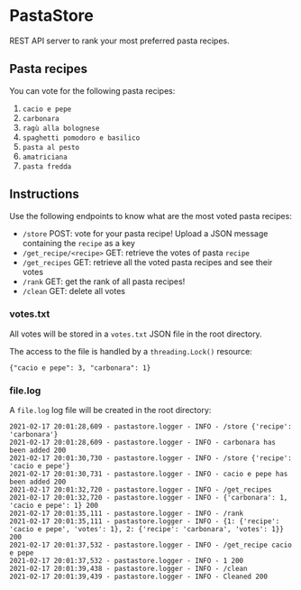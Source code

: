 # PastaStore
REST API server to rank your most preferred pasta recipes.

## Pasta recipes
You can vote for the following pasta recipes:
1. `cacio e pepe`
2. `carbonara`
3. `ragù alla bolognese`
4. `spaghetti pomodoro e basilico`
5. `pasta al pesto`
6. `amatriciana`
7. `pasta fredda`

## Instructions
Use the following endpoints to know what are the most voted pasta recipes:
- `/store` POST: vote for your pasta recipe! Upload a JSON message containing the `recipe` as a key
- `/get_recipe/<recipe>` GET: retrieve the votes of pasta `recipe`
- `/get_recipes` GET: retrieve all the voted pasta recipes and see their votes
- `/rank` GET: get the rank of all pasta recipes!
- `/clean` GET: delete all votes

### votes.txt
All votes will be stored in a `votes.txt` JSON file in the root directory.

The access to the file is handled by a `threading.Lock()` resource:
```
{"cacio e pepe": 3, "carbonara": 1}
```

### file.log
A `file.log` log file will be created in the root directory:
```
2021-02-17 20:01:28,609 - pastastore.logger - INFO - /store {'recipe': 'carbonara'}
2021-02-17 20:01:28,609 - pastastore.logger - INFO - carbonara has been added 200
2021-02-17 20:01:30,730 - pastastore.logger - INFO - /store {'recipe': 'cacio e pepe'}
2021-02-17 20:01:30,731 - pastastore.logger - INFO - cacio e pepe has been added 200
2021-02-17 20:01:32,720 - pastastore.logger - INFO - /get_recipes
2021-02-17 20:01:32,720 - pastastore.logger - INFO - {'carbonara': 1, 'cacio e pepe': 1} 200
2021-02-17 20:01:35,111 - pastastore.logger - INFO - /rank
2021-02-17 20:01:35,111 - pastastore.logger - INFO - {1: {'recipe': 'cacio e pepe', 'votes': 1}, 2: {'recipe': 'carbonara', 'votes': 1}} 200
2021-02-17 20:01:37,532 - pastastore.logger - INFO - /get_recipe cacio e pepe
2021-02-17 20:01:37,532 - pastastore.logger - INFO - 1 200
2021-02-17 20:01:39,438 - pastastore.logger - INFO - /clean
2021-02-17 20:01:39,439 - pastastore.logger - INFO - Cleaned 200
```
